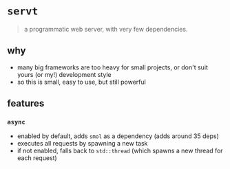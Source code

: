 # `servt`
> a programmatic web server, with very few dependencies.
## why
- many big frameworks are too heavy for small projects, or don't suit yours (or my!) development style
- so this is small, easy to use, but still powerful
## features
### `async` 
- enabled by default, adds `smol` as a dependency (adds around 35 deps)
- executes all requests by spawning a new task
- if not enabled, falls back to `std::thread` (which spawns a new thread for each request)